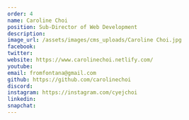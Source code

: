 ```yaml
---
order: 4
name: Caroline Choi
position: Sub-Director of Web Development
description: 
image_url: /assets/images/cms_uploads/Caroline Choi.jpg
facebook: 
twitter: 
website: https://www.carolinechoi.netlify.com/
youtube: 
email: fromfontana@gmail.com
github: https://github.com/carolinechoi
discord: 
instagram: https://instagram.com/cyejchoi
linkedin: 
snapchat: 
---
```

